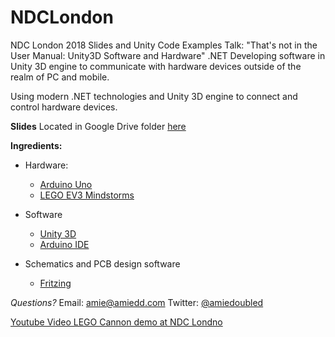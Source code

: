 # NDCLondon
NDC London 2018 Slides and Unity Code Examples
Talk: "That's not in the User Manual: Unity3D Software and Hardware"
.NET
Developing software in Unity 3D engine to communicate with hardware devices outside of the realm of PC and mobile.

Using modern .NET technologies and Unity 3D engine to connect and control hardware devices.

**Slides** 
Located in Google Drive folder [here](https://drive.google.com/file/d/1r6wAUwpG56R9p51Oc9Gz1_0uIcFGRr6R/view?usp=sharing)

**Ingredients:**

* Hardware:
  * [Arduino Uno](https://www.arduino.cc/) 
  * [LEGO EV3 Mindstorms](https://www.lego.com/en-us/mindstorms) 

* Software 
  * [Unity 3D](https://www.unity3d.com/) 
  * [Arduino IDE](https://www.arduino.cc/en/Main/Software) 
  
* Schematics and PCB design software
  * [Fritzing](http://fritzing.org/home/)

*Questions?*
Email: amie@amiedd.com
Twitter: [@amiedoubled](https://twitter.com/amiedoubled)


[Youtube Video LEGO Cannon demo at NDC Londno](https://youtu.be/kdCpJ8jE710)
